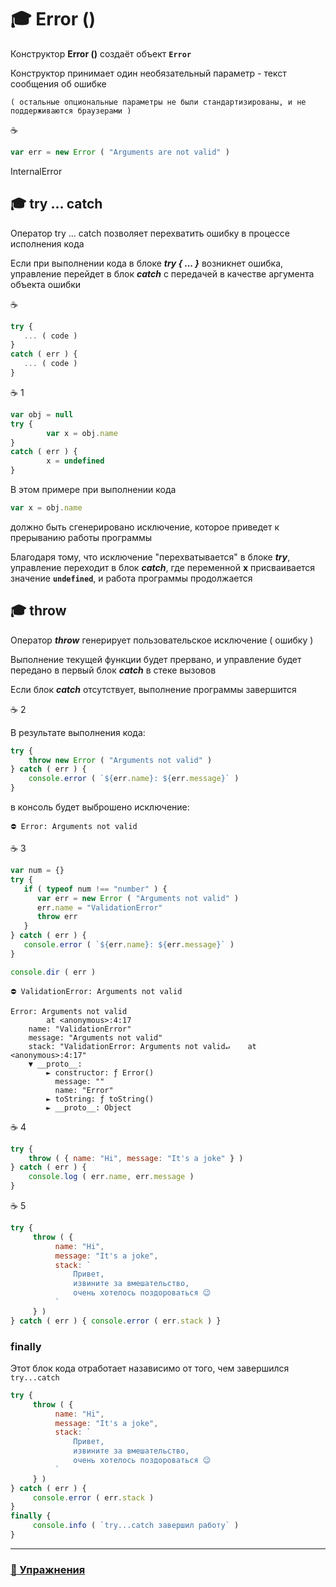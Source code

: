 # :mortar_board: Error ()

Конструктор **Error ()** создаёт объект **`Error`**

Конструктор принимает один необязательный параметр - текст сообщения об ошибке

`( остальные опциональные параметры не были стандартизированы, и не поддерживаются браузерами )`

:coffee:
```javascript
var err = new Error ( "Arguments are not valid" )
```

InternalError

## :mortar_board: try ... catch

Оператор   try ... catch   позволяет перехватить ошибку в процессе исполнения кода

Если при выполнении кода в блоке  **_try { ... }_**  возникнет ошибка, управление перейдет в блок  **_catch_** с передачей в качестве аргумента объекта ошибки

:coffee:
```javascript
try {
   ... ( code )
}
catch ( err ) {
   ... ( code )
}
```
:coffee: 1
```javascript
var obj = null
try {
        var x = obj.name
}
catch ( err ) {
        x = undefined
}
```
В этом примере при выполнении кода
```javascript
var x = obj.name
```
должно быть сгенерировано исключение, которое приведет к прерыванию работы программы

Благодаря тому, что исключение "перехватывается" в блоке **_try_**, управление переходит в блок **_catch_**, где переменной  **x** присваивается значение **`undefined`**, и работа программы продолжается

## :mortar_board: throw

Оператор **_throw_** генерирует пользовательское исключение ( ошибку )

Выполнение текущей функции будет прервано, и управление будет передано в первый блок **_catch_** в стеке вызовов

Если блок **_catch_** отсутствует, выполнение программы завершится

:coffee: 2

В результате выполнения кода:
```javascript
try {
    throw new Error ( "Arguments not valid" )
} catch ( err ) {
    console.error ( `${err.name}: ${err.message}` )
}
```
в консоль будет выброшено исключение:
```console
⛔️ Error: Arguments not valid 
```
:coffee: 3
```javascript
var num = {}
try {
   if ( typeof num !== "number" ) {
      var err = new Error ( "Arguments not valid" )
      err.name = "ValidationError"
      throw err
   }
} catch ( err ) {
   console.error ( `${err.name}: ${err.message}` )
}

console.dir ( err )
```
```console.error
⛔️ ValidationError: Arguments not valid
```
```console
Error: Arguments not valid
        at <anonymous>:4:17
    name: "ValidationError"
    message: "Arguments not valid"
    stack: "ValidationError: Arguments not valid↵    at <anonymous>:4:17"
    ▼ __proto__:
        ► constructor: ƒ Error()
          message: ""
          name: "Error"
        ► toString: ƒ toString()
        ► __proto__: Object
```
:coffee: 4

```javascript
try {
    throw ( { name: "Hi", message: "It's a joke" } )
} catch ( err ) { 
    console.log ( err.name, err.message ) 
}
```
:coffee: 5

```javascript
try {
     throw ( {
          name: "Hi", 
          message: "It's a joke", 
          stack: `
              Привет,
              извините за вмешательство,
              очень хотелось поздороваться 😉
          ` 
     } )
} catch ( err ) { console.error ( err.stack ) }

```

### finally

Этот блок кода отработает назависимо от того, чем завершился `try...catch`

```javascript
try {
     throw ( {
          name: "Hi", 
          message: "It's a joke", 
          stack: `
              Привет,
              извините за вмешательство,
              очень хотелось поздороваться 😉
          ` 
     } )
} catch ( err ) {
     console.error ( err.stack ) 
}
finally {
     console.info ( `try...catch завершил работу` )
}

```
***
### [:briefcase: Упражнения](https://docs.google.com/forms/d/e/1FAIpQLSeOjdukTUBYGDKDv6s_hg_YyI2oDGLXzD6za0vUKVMYcQzw2Q/viewform)